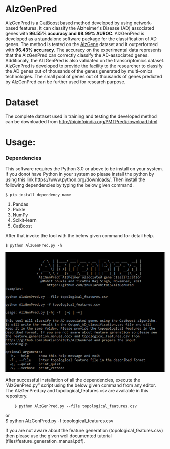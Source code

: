 # AlzGenPred
AlzGenPred is a [CatBoost](https://catboost.ai/) based method developed by using network-based features. It can classify the Alzheimer's Disease (AD) associated genes with <b>96.55% accuracy and 98.99% AUROC</b>. AlzGenPred is developed as a standalone software package for the classification of AD genes. The method is tested on the [AlzGene](http://www.alzgene.org/) dataset and it outperformed with <b>96.43% accuracy</b>. The accuracy on the experimental data represents that the AlzGenPred can correctly classify the AD-associated genes. Additionaly, the AlzGenPred is also validated on the transcriptomics dataset. AlzGenPred is developed to provide the facility to the researcher to classify the AD genes out of thousands of the genes generated by multi-omics technologies. The small pool of genes out of thousands of genes predicted by AlzGenPred can be further used for research purpose.

# Dataset
The complete dataset used in training and testing the developed method can be downloaded from http://bioinfoindia.org/PMTPred/download.html

# Usage:
<h3> Dependencies </h3>

This software requires the Python 3.0 or above to be install on your system. If you donot have Python in your system so please install the python by using this link https://www.python.org/downloads/. Then install the following dependencies by typing the below given command.

    $ pip install dependency_name

1. Pandas
2. Pickle
3. NumPy
4. Scikit-learn
5. CatBoost

After that invoke the tool with the below given command for detail help.

    $ python AlzGenPred.py -h

![Usage](AlzGenPred_usage.png)


After successful installation of all the dependencies, execute the “AlzGenPred.py” script using the below given command from any editor. The AlzGenPred.py and topological_features.csv are available in this repository.

        $ python AlzGenPred.py --file topological_features.csv
or        
        $ python AlzGenPred.py -f topological_features.csv

If you are not aware about the feature generation (topological_features.csv) then please use the given well documented tutorial (files/feature_generation_manual.pdf).
